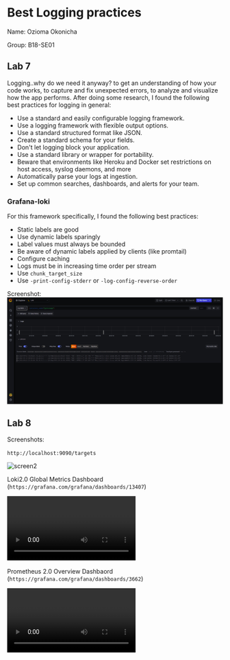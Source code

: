 # Best Logging practices

Name: Ozioma Okonicha

Group: B18-SE01

## Lab 7 

Logging..why do we need it anyway? to get an understanding of how your code works, to capture and fix unexpected errors, to analyze and visualize how the app performs. After doing some research, I found the following best practices for logging in general:  

- Use a standard and easily configurable logging framework.  
- Use a logging framework with flexible output options.  
- Use a standard structured format like JSON.  
- Create a standard schema for your fields.  
- Don't let logging block your application.  
- Use a standard library or wrapper for portability.  
- Beware that environments like Heroku and Docker set restrictions on host access, syslog daemons, and more  
- Automatically parse your logs at ingestion.  
- Set up common searches, dashboards, and alerts for your team.  

### Grafana-loki  

For this framework specifically, I found the following best practices:  

- Static labels are good  
- Use dynamic labels sparingly  
- Label values must always be bounded  
- Be aware of dynamic labels applied by clients (like promtail)  
- Configure caching  
- Logs must be in increasing time order per stream  
- Use ```chunk_target_size```  
- Use ```-print-config-stderr``` or ```-log-config-reverse-order```  

Screenshot:
![screen](./images/screen.png)  


## Lab 8  

Screenshots:  

```http://localhost:9090/targets```  

![screen2](./images/screen2.png)  

Loki2.0 Global Metrics Dashboard (```https://grafana.com/grafana/dashboards/13407```)  
 
 ![screen3](./images/screen_record3.mp4)  

 Prometheus 2.0 Overview Dashbaord (```https://grafana.com/grafana/dashboards/3662```)  
 
 ![screen4](./images/screen_record4.mp4)  